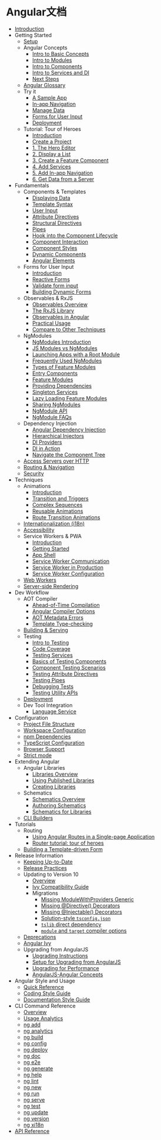 # Angular文档

+ [Introduction](https://angular.io/docs)
+ Getting Started
    + [Setup](https://angular.io/guide/setup-local)
    + Angular Concepts
        + [Intro to Basic Concepts](https://angular.io/guide/architecture)
        + [Intro to Modules](https://angular.io/guide/architecture-modules)
        + [Intro to Components](https://angular.io/guide/architecture-components)
        + [Intro to Services and DI](https://angular.io/guide/architecture-services)
        + [Next Steps](https://angular.io/guide/architecture-next-steps)
    + [Angular Glossary](https://angular.io/guide/glossary)
    + Try it
        + [A Sample App](https://angular.io/start)
        + [In-app Navigation](https://angular.io/start/start-routing)
        + [Manage Data](https://angular.io/start/start-data)
        + [Forms for User Input](https://angular.io/start/start-forms)
        + [Deployment](https://angular.io/start/start-deployment)
    + Tutorial: Tour of Heroes
        + [Introduction](https://angular.io/tutorial)
        + [Create a Project](https://angular.io/tutorial/toh-pt0)
        + [1. The Hero Editor](https://angular.io/tutorial/toh-pt1)
        + [2. Display a List](https://angular.io/tutorial/toh-pt2)
        + [3. Create a Feature Component](https://angular.io/tutorial/toh-pt3)
        + [4. Add Services](https://angular.io/tutorial/toh-pt4)
        + [5. Add In-app Navigation](https://angular.io/tutorial/toh-pt5)
        + [6. Get Data from a Server](https://angular.io/tutorial/toh-pt6)
+ Fundamentals
    + Components & Templates
        + [Displaying Data](https://angular.io/guide/displaying-data)
        + [Template Syntax](https://angular.io/guide/template-syntax)
        + [User Input](https://angular.io/guide/user-input)
        + [Attribute Directives](https://angular.io/guide/attribute-directives)
        + [Structural Directives](https://angular.io/guide/structural-directives)
        + [Pipes](https://angular.io/guide/pipes)
        + [Hook into the Component Lifecycle](https://angular.io/guide/lifecycle-hooks)
        + [Component Interaction](https://angular.io/guide/component-interaction)
        + [Component Styles](https://angular.io/guide/component-styles)
        + [Dynamic Components](https://angular.io/guide/dynamic-component-loader)
        + [Angular Elements](https://angular.io/guide/elements)
    + Forms for User Input
        + [Introduction](https://angular.io/guide/forms-overview)
        + [Reactive Forms](https://angular.io/guide/reactive-forms)
        + [Validate form input](https://angular.io/guide/form-validation)
        + [Building Dynamic Forms](https://angular.io/guide/dynamic-form)
    + Observables & RxJS
        + [Observables Overview](https://angular.io/guide/observables)
        + [The RxJS Library](https://angular.io/guide/rx-library)
        + [Observables in Angular](https://angular.io/guide/observables-in-angular)
        + [Practical Usage](https://angular.io/guide/practical-observable-usage)
        + [Compare to Other Techniques](https://angular.io/guide/comparing-observables)
    + NgModules
        + [NgModules Introduction](https://angular.io/guide/ngmodules)
        + [JS Modules vs NgModules](https://angular.io/guide/ngmodule-vs-jsmodule)
        + [Launching Apps with a Root Module](https://angular.io/guide/bootstrapping)
        + [Frequently Used NgModules](https://angular.io/guide/frequent-ngmodules)
        + [Types of Feature Modules](https://angular.io/guide/module-types)
        + [Entry Components](https://angular.io/guide/entry-components)
        + [Feature Modules](https://angular.io/guide/feature-modules)
        + [Providing Dependencies](https://angular.io/guide/providers)
        + [Singleton Services](https://angular.io/guide/singleton-services)
        + [Lazy Loading Feature Modules](https://angular.io/guide/lazy-loading-ngmodules)
        + [Sharing NgModules](https://angular.io/guide/sharing-ngmodules)
        + [NgModule API](https://angular.io/guide/ngmodule-api)
        + [NgModule FAQs](https://angular.io/guide/ngmodule-faq)
    + Dependency Injection
        + [Angular Dependency Injection](https://angular.io/guide/dependency-injection)
        + [Hierarchical Injectors](https://angular.io/guide/hierarchical-dependency-injection)
        + [DI Providers](https://angular.io/guide/dependency-injection-providers)
        + [DI in Action](https://angular.io/guide/dependency-injection-in-action)
        + [Navigate the Component Tree](https://angular.io/guide/dependency-injection-navtree)
    + [Access Servers over HTTP](https://angular.io/guide/http)
    + [Routing & Navigation](https://angular.io/guide/router)
    + [Security](https://angular.io/guide/security)
+ Techniques
    + Animations
        + [Introduction](https://angular.io/guide/animations)
        + [Transition and Triggers](https://angular.io/guide/transition-and-triggers)
        + [Complex Sequences](https://angular.io/guide/complex-animation-sequences)
        + [Reusable Animations](https://angular.io/guide/reusable-animations)
        + [Route Transition Animations](https://angular.io/guide/route-animations)
    + [Internationalization (i18n)](https://angular.io/guide/i18n)
    + [Accessibility](https://angular.io/guide/accessibility)
    + Service Workers & PWA
        + [Introduction](https://angular.io/guide/service-worker-intro)
        + [Getting Started](https://angular.io/guide/service-worker-getting-started)
        + [App Shell](https://angular.io/guide/app-shell)
        + [Service Worker Communication](https://angular.io/guide/service-worker-communications)
        + [Service Worker in Production](https://angular.io/guide/service-worker-devops)
        + [Service Worker Configuration](https://angular.io/guide/service-worker-config)
    + [Web Workers](https://angular.io/guide/web-worker)
    + [Server-side Rendering](https://angular.io/guide/universal)
+ Dev Workflow
    + AOT Compiler
        + [Ahead-of-Time Compilation](https://angular.io/guide/aot-compiler)
        + [Angular Compiler Options](https://angular.io/guide/angular-compiler-options)
        + [AOT Metadata Errors](https://angular.io/guide/aot-metadata-errors)
        + [Template Type-checking](https://angular.io/guide/template-typecheck)
    + [Building & Serving](https://angular.io/guide/build)
    + Testing
        + [Intro to Testing](https://angular.io/guide/testing)
        + [Code Coverage](https://angular.io/guide/testing-code-coverage)
        + [Testing Services](https://angular.io/guide/testing-services)
        + [Basics of Testing Components](https://angular.io/guide/testing-components-basics)
        + [Component Testing Scenarios](https://angular.io/guide/testing-components-scenarios)
        + [Testing Attribute Directives](https://angular.io/guide/testing-attribute-directives)
        + [Testing Pipes](https://angular.io/guide/testing-pipes)
        + [Debugging Tests](https://angular.io/guide/test-debugging)
        + [Testing Utility APIs](https://angular.io/guide/testing-utility-apis)
    + [Deployment](https://angular.io/guide/deployment)
    + Dev Tool Integration
        + [Language Service](https://angular.io/guide/language-service)
+ Configuration
    + [Project File Structure](https://angular.io/guide/file-structure)
    + [Workspace Configuration](https://angular.io/guide/workspace-config)
    + [npm Dependencies](https://angular.io/guide/npm-packages)
    + [TypeScript Configuration](https://angular.io/guide/typescript-configuration)
    + [Browser Support](https://angular.io/guide/browser-support)
    + [Strict mode](https://angular.io/guide/strict-mode)
+ Extending Angular
    + Angular Libraries
        + [Libraries Overview](https://angular.io/guide/libraries)
        + [Using Published Libraries](https://angular.io/guide/using-libraries)
        + [Creating Libraries](https://angular.io/guide/creating-libraries)
    + Schematics
        + [Schematics Overview](https://angular.io/guide/schematics)
        + [Authoring Schematics](https://angular.io/guide/schematics-authoring)
        + [Schematics for Libraries](https://angular.io/guide/schematics-for-libraries)
    + [CLI Builders](https://angular.io/guide/cli-builder)
+ Tutorials
    + Routing
        + [Using Angular Routes in a Single-page Application](https://angular.io/guide/router-tutorial)
        + [Router tutorial: tour of heroes](https://angular.io/guide/router-tutorial-toh)
    + [Building a Template-driven Form](https://angular.io/guide/forms)
+ Release Information
    + [Keeping Up-to-Date](https://angular.io/guide/updating)
    + [Release Practices](https://angular.io/guide/releases)
    + Updating to Version 10
        + [Overview](https://angular.io/guide/updating-to-version-10)
        + [Ivy Compatibility Guide](https://angular.io/guide/ivy-compatibility)
        + Migrations
            + [Missing ModuleWithProviders Generic](https://angular.io/guide/migration-module-with-providers)
            + [Missing @Directive() Decorators](https://angular.io/guide/migration-undecorated-classes)
            + [Missing @Injectable() Decorators](https://angular.io/guide/migration-injectable)
            + [Solution-style `tsconfig.json`](https://angular.io/guide/migration-solution-style-tsconfig)
            + [`tslib` direct dependency](https://angular.io/guide/migration-update-libraries-tslib)
            + [`module` and `target` compiler options](https://angular.io/guide/migration-update-module-and-target-compiler-options)
    + [Deprecations](https://angular.io/guide/deprecations)
    + [Angular Ivy](https://angular.io/guide/ivy)
    + Upgrading from AngularJS
        + [Upgrading Instructions](https://angular.io/guide/upgrade)
        + [Setup for Upgrading from AngularJS](https://angular.io/guide/upgrade-setup)
        + [Upgrading for Performance](https://angular.io/guide/upgrade-performance)
        + [AngularJS-Angular Concepts](https://angular.io/guide/ajs-quick-reference)
+ Angular Style and Usage
    + [Quick Reference](https://angular.io/guide/cheatsheet)
    + [Coding Style Guide](https://angular.io/guide/styleguide)
    + [Documentation Style Guide](https://angular.io/guide/docs-style-guide)
+ CLI Command Reference
    + [Overview](https://angular.io/cli)
    + [Usage Analytics](https://angular.io/cli/usage-analytics-gathering)
    + [ng add](https://angular.io/cli/add)
    + [ng analytics](https://angular.io/cli/analytics)
    + [ng build](https://angular.io/cli/build)
    + [ng config](https://angular.io/cli/config)
    + [ng deploy](https://angular.io/cli/deploy)
    + [ng doc](https://angular.io/cli/doc)
    + [ng e2e](https://angular.io/cli/e2e)
    + [ng generate](https://angular.io/cli/generate)
    + [ng help](https://angular.io/cli/help)
    + [ng lint](https://angular.io/cli/lint)
    + [ng new](https://angular.io/cli/new)
    + [ng run](https://angular.io/cli/run)
    + [ng serve](https://angular.io/cli/serve)
    + [ng test](https://angular.io/cli/test)
    + [ng update](https://angular.io/cli/update)
    + [ng version](https://angular.io/cli/version)
    + [ng xi18n](https://angular.io/cli/xi18n)
+ [API Reference](https://angular.io/api)





